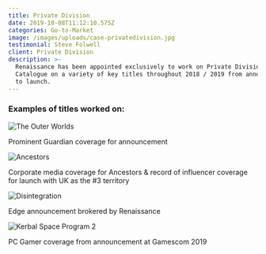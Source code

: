 ```yaml
---
title: Private Division
date: 2019-10-08T11:12:10.575Z
categories: Go-to-Market
image: /images/uploads/case-privatedivision.jpg
testimonial: Steve Folwell
client: Private Division
description: >-
  Renaissance has been appointed exclusively to work on Private Division’s
  Catalogue on a variety of key titles throughout 2018 / 2019 from announcement
  to launch.
---
```

### Examples of titles worked on:

![The Outer Worlds](/images/uploads/case-privatedivision-outerworldslogo.jpg "Prominent Guardian coverage for announcement")

Prominent Guardian coverage for announcement

![Ancestors](/images/uploads/case-privatedivision-ancestorslogo.jpg "Corporate media coverage for Ancestors & record of influencer coverage for launch with UK as the #3 territory")

Corporate media coverage for Ancestors & record of influencer coverage for launch with UK as the #3 territory

![Disintegration](/images/uploads/case-privatedivision-disintegrationlogo.jpg " Edge announcement brokered by Renaissance")

Edge announcement brokered by Renaissance

![Kerbal Space Program 2](/images/uploads/case-privatedivision-kerbal2logo.jpg " PC Gamer coverage from announcement at Gamescom 2019")

 PC Gamer coverage from announcement at Gamescom 2019
